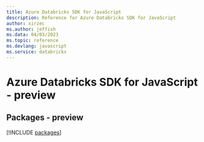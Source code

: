 ```yaml
---
title: Azure Databricks SDK for JavaScript
description: Reference for Azure Databricks SDK for JavaScript
author: xirzec
ms.author: jeffish
ms.data: 04/03/2023
ms.topic: reference
ms.devlang: javascript
ms.service: databricks
---
```

# Azure Databricks SDK for JavaScript - preview
## Packages - preview
[!INCLUDE [packages](databricks-index.md)]
